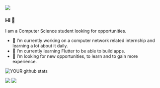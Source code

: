 <img src="https://pngtree.com/freebackground/binary-matrix-code-flow-dark-abstract-background_1466835.html">

### Hi 👋
I am a Computer Science student looking for opportunities.
- 🔭 I’m currently working on a computer network related internship and learning a lot about it daily.
- 🌱 I’m currently learning Flutter to be able to build apps.
- 🤝 I’m looking for new opportunities, to learn and to gain more experience. 

![YOUR github stats](https://github-readme-stats.vercel.app/api?username=AndreVitorG)

[<img src="https://img.shields.io/badge/linkedin-%230077B5.svg?&style=for-the-badge&logo=linkedin&logoColor=white" />](https://www.linkedin.com/in/andre-vitor-gabriel-2a70b521b) [<img src = "https://img.shields.io/badge/instagram-%23E4405F.svg?&style=for-the-badge&logo=instagram&logoColor=white">](https://www.instagram.com/andre_vitor.g?igshid=OGQ5ZDc2ODk2ZA==)
